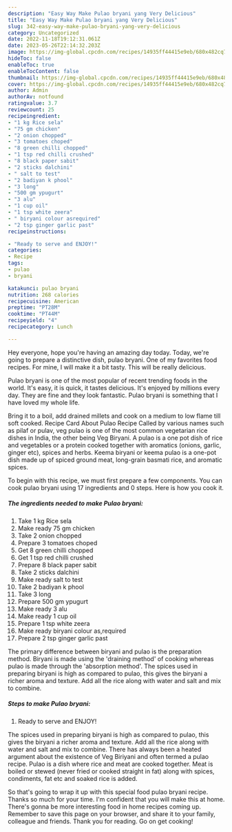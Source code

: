 ```yaml
---
description: "Easy Way Make Pulao bryani yang Very Delicious"
title: "Easy Way Make Pulao bryani yang Very Delicious"
slug: 342-easy-way-make-pulao-bryani-yang-very-delicious
category: Uncategorized
date: 2022-11-18T19:12:31.061Z
date: 2023-05-26T22:14:32.203Z
image: https://img-global.cpcdn.com/recipes/14935ff44415e9eb/680x482cq70/pulao-bryani-recipe-main-photo.jpg
hideToc: false
enableToc: true
enableTocContent: false
thumbnail: https://img-global.cpcdn.com/recipes/14935ff44415e9eb/680x482cq70/pulao-bryani-recipe-main-photo.jpg
cover: https://img-global.cpcdn.com/recipes/14935ff44415e9eb/680x482cq70/pulao-bryani-recipe-main-photo.jpg
author: Admin
authorAv: notfound
ratingvalue: 3.7
reviewcount: 25
recipeingredient:
- "1 kg Rice sela"
- "75 gm chicken"
- "2 onion chopped"
- "3 tomatoes choped"
- "8 green chilli chopped"
- "1 tsp red chilli crushed"
- "8 black paper sabit"
- "2 sticks dalchini"
- " salt to test"
- "2 badiyan k phool"
- "3 long"
- "500 gm ypugurt"
- "3 alu"
- "1 cup oil"
- "1 tsp white zeera"
- " biryani colour asrequired"
- "2 tsp ginger garlic past"
recipeinstructions:

- "Ready to serve and ENJOY!"
categories:
- Recipe
tags:
- pulao
- bryani

katakunci: pulao bryani 
nutrition: 268 calories
recipecuisine: American
preptime: "PT28M"
cooktime: "PT44M"
recipeyield: "4"
recipecategory: Lunch

---
```



Hey everyone, hope you're having an amazing day today. Today, we're going to prepare a distinctive dish, pulao bryani. One of my favorites food recipes. For mine, I will make it a bit tasty. This will be really delicious.

Pulao bryani is one of the most popular of recent trending foods in the world. It's easy, it is quick, it tastes delicious. It's enjoyed by millions every day. They are fine and they look fantastic. Pulao bryani is something that I have loved my whole life.

Bring it to a boil, add drained millets and cook on a medium to low flame till soft cooked. Recipe Card About Pulao Recipe Called by various names such as pilaf or pulav, veg pulao is one of the most common vegetarian rice dishes in India, the other being Veg Biryani. A pulao is a one pot dish of rice and vegetables or a protein cooked together with aromatics (onions, garlic, ginger etc), spices and herbs. Keema biryani or keema pulao is a one-pot dish made up of spiced ground meat, long-grain basmati rice, and aromatic spices.


To begin with this recipe, we must first prepare a few components. You can cook pulao bryani using 17 ingredients and 0 steps. Here is how you cook it.

<!--inarticleads1-->

##### The ingredients needed to make Pulao bryani:

1. Take 1 kg Rice sela
1. Make ready 75 gm chicken
1. Take 2 onion chopped
1. Prepare 3 tomatoes choped
1. Get 8 green chilli chopped
1. Get 1 tsp red chilli crushed
1. Prepare 8 black paper sabit
1. Take 2 sticks dalchini
1. Make ready  salt to test
1. Take 2 badiyan k phool
1. Take 3 long
1. Prepare 500 gm ypugurt
1. Make ready 3 alu
1. Make ready 1 cup oil
1. Prepare 1 tsp white zeera
1. Make ready  biryani colour as,required
1. Prepare 2 tsp ginger garlic past


The primary difference between biryani and pulao is the preparation method. Biryani is made using the &#39;draining method&#39; of cooking whereas pulao is made through the &#39;absorption method&#39;. The spices used in preparing biryani is high as compared to pulao, this gives the biryani a richer aroma and texture. Add all the rice along with water and salt and mix to combine. 

<!--inarticleads2-->

##### Steps to make Pulao bryani:


1. Ready to serve and ENJOY!

The spices used in preparing biryani is high as compared to pulao, this gives the biryani a richer aroma and texture. Add all the rice along with water and salt and mix to combine. There has always been a heated argument about the existence of Veg Biriyani and often termed a pulao recipe. Pulao is a dish where rice and meat are cooked together. Meat is boiled or stewed (never fried or cooked straight in fat) along with spices, condiments, fat etc and soaked rice is added. 

So that's going to wrap it up with this special food pulao bryani recipe. Thanks so much for your time. I'm confident that you will make this at home. There's gonna be more interesting food in home recipes coming up. Remember to save this page on your browser, and share it to your family, colleague and friends. Thank you for reading. Go on get cooking!
